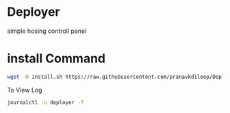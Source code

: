 # Deployer
simple hosing controll panel

# install Command
```bash
wget -O install.sh https://raw.githubusercontent.com/pranavkdileep/Deployer/refs/heads/main/install.sh && chmod +x install.sh && bash install.sh
```

To View Log
```bash
journalctl -u deployer -f
```
